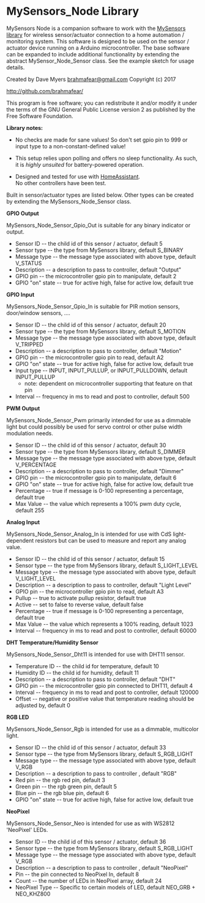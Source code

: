 # MySensors_Node Library


MySensors Node is a companion software to work with the [MySensors library](http://www.mysensors.org)
for wireless sensor/actuator connection to a home automation / monitoring
system.  This software is designed to be used on the sensor / actuator device
running on a Arduino microcontroller.  The base software can be expanded to
include additional functionality by extending the abstract MySensor_Node_Sensor
class.  See the example sketch for usage details.

Created by Dave Myers <brahmafear@gmail.com>
Copyright (c) 2017

http://github.com/brahmafear/

This program is free software; you can redistribute it and/or
modify it under the terms of the GNU General Public License
version 2 as published by the Free Software Foundation.

**Library notes:**

  * No checks are made for sane values!  So don't set gpio pin to 999 or input
type to a non-constant-defined value!

  * This setup relies upon polling and offers no sleep functionality.  As such, it is
*highly unsuited* for battery-powered operation.  

  * Designed and tested for use with [HomeAssistant](https://home-assistant.io/).  
  No other controllers have been test.




Built in sensor/actuator types are listed below.  Other types can be created by extending the
MySensors_Node_Sensor class.  

**GPIO Output**

MySensors_Node_Sensor_Gpio_Out is suitable for any binary indicator or output.
  * Sensor ID -- the child id of this sensor / actuator, default 5
  * Sensor type -- the type from MySensors library, default S_BINARY
  * Message type -- the message type associated with above type, default V_STATUS
  * Description -- a description to pass to controller, default "Output"
  * GPIO pin -- the microcontroller gpio pin to manipulate, default 2
  * GPIO "on" state -- true for active high, false for active low, default true

**GPIO Input**

MySensors_Node_Sensor_Gpio_In is suitable for PIR motion sensors, door/window sensors, ....
  * Sensor ID -- the child id of this sensor / actuator, default 20
  * Sensor type -- the type from MySensors library, default S_MOTION
  * Message type -- the message type associated with above type, default V_TRIPPED
  * Description -- a description to pass to controller, default "Motion"
  * GPIO pin -- the microcontroller gpio pin to read, default A2
  * GPIO "on" state -- true for active high, false for active low, default true
  * Input type -- INPUT, INPUT_PULLUP, or INPUT_PULLDOWN, default INPUT_PULLUP
      - note: dependent on microcontroller supporting that feature on that pin
  * Interval -- frequency in ms to read and post to controller, default 500

**PWM Output**

MySensors_Node_Sensor_Pwm primarily intended for use as a dimmable light but could
possibly be used for servo control or other pulse width modulation needs.
  * Sensor ID -- the child id of this sensor / actuator, default 30
  * Sensor type -- the type from MySensors library, default S_DIMMER
  * Message type -- the message type associated with above type, default V_PERCENTAGE
  * Description -- a description to pass to controller, default "Dimmer"
  * GPIO pin -- the microcontroller gpio pin to manipulate, default 6
  * GPIO "on" state -- true for active high, false for active low, default true
  * Percentage -- true if message is 0-100 representing a percentage, default true
  * Max Value -- the value which represents a 100% pwm duty cycle, default 255

**Analog Input**

MySensors_Node_Sensor_Analog_In is intended for use with CdS light-dependent resistors
but can be used to measure and report any analog value.
  * Sensor ID -- the child id of this sensor / actuator, default 15
  * Sensor type -- the type from MySensors library, default S_LIGHT_LEVEL
  * Message type -- the message type associated with above type, default V_LIGHT_LEVEL
  * Description -- a description to pass to controller, default "Light Level"
  * GPIO pin -- the microcontroller gpio pin to read, default A3
  * Pullup -- true to activate pullup resistor, default true
  * Active -- set to false to reverse value, default false
  * Percentage -- true if message is 0-100 representing a percentage, default true
  * Max Value -- the value which represents a 100% reading, default 1023
  * Interval -- frequency in ms to read and post to controller, default 60000

**DHT Temperature/Humidity Sensor**  

MySensors_Node_Sensor_Dht11 is intended for use with DHT11 sensor.
  * Temperature ID -- the child id for temperature, default 10
  * Humidity ID -- the child id for humidity, default 11
  * Description -- a description to pass to controller, default "DHT"
  * GPIO pin -- the microcontroller gpio pin connected to DHT11, default 4
  * Interval -- frequency in ms to read and post to controller, default 120000
  * Offset -- negative or positive value that temperature reading should be adjusted by, default 0

**RGB LED**

MySensors_Node_Sensor_Rgb is intended for use as a dimmable, multicolor light.
  * Sensor ID -- the child id of this sensor / actuator, default 33
  * Sensor type -- the type from MySensors library, default S_RGB_LIGHT
  * Message type -- the message type associated with above type, default V_RGB
  * Description -- a description to pass to controller  , default "RGB"
  * Red pin -- the rgb red pin, default 3
  * Green pin -- the rgb green pin, default 5
  * Blue pin -- the rgb blue pin, default 6
  * GPIO "on" state -- true for active high, false for active low, default true

**NeoPixel**

MySensors_Node_Sensor_Neo is intended for use as with WS2812 'NeoPixel' LEDs.
  * Sensor ID -- the child id of this sensor / actuator, default 36
  * Sensor type -- the type from MySensors library, default S_RGB_LIGHT
  * Message type -- the message type associated with above type, default V_RGB
  * Description -- a description to pass to controller  , default "NeoPixel"
  * Pin -- the pin connected to NeoPixel In, default 8
  * Count -- the number of LEDs in NeoPixel array, default 24
  * NeoPixel Type -- Specific to certain models of LED, default NEO_GRB + NEO_KHZ800

